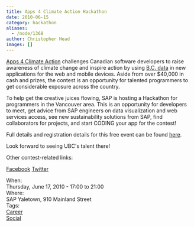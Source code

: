 ```yaml
---
title: Apps 4 Climate Action Hackathon
date: 2010-06-15
category: hackathon
aliases:
  - /node/1368
author: Christopher Head
images: []
---
```


<div class="field field-name-body field-type-text-with-summary field-label-hidden"><div class="field-items"><div class="field-item even"><p><a href="http://apps4climateaction.gov.bc.ca/">Apps 4 Climate Action</a> challenges Canadian software developers to raise awareness of climate change and inspire action by using <a href="http://data.gov.bc.ca/">B.C. data</a> in new applications for the web and mobile devices. Aside from over $40,000 in cash and prizes, the contest is an opportunity for talented programmers to get considerable exposure across the country.</p>
<p>To help get the creative juices flowing, SAP is hosting a Hackathon for programmers in the Vancouver area. This is an opportunity for developers to meet, get advice from SAP engineers on data visualization and web services access, see new sustainability solutions from SAP, find collaborators for projects, and start CODING your app for the contest!</p>
<p>Full details and registration details for this free event can be found <a href="https://hackapps4climateaction.eventbrite.com">here</a>.</p>
<p>Look forward to seeing UBC&apos;s talent there!</p>
<p>Other contest-related links: </p>
<p><a href="https://www.facebook.com/Apps4ClimateAction?ref=ts">Facebook</a> <a href="https://twitter.com/a4ca">Twitter</a> </p>
</div></div></div><div class="field field-name-field-dates field-type-datetime field-label-above"><div class="field-label">When:&#xA0;</div><div class="field-items"><div class="field-item even"><span class="date-display-single">Thursday, June 17, 2010 - <span class="date-display-range"><span class="date-display-start">17:00</span> to <span class="date-display-end">21:00</span></span></span></div></div></div><div class="field field-name-field-location field-type-text field-label-above"><div class="field-label">Where:&#xA0;</div><div class="field-items"><div class="field-item even">SAP Yaletown, 910 Mainland  Street</div></div></div>    <footer>
    <div class="field field-name-field-tags field-type-taxonomy-term-reference field-label-above"><div class="field-label">Tags:&#xA0;</div><div class="field-items"><div class="field-item even"><a href="/career">Career</a></div><div class="field-item odd"><a href="/social">Social</a></div></div></div>      </footer>
